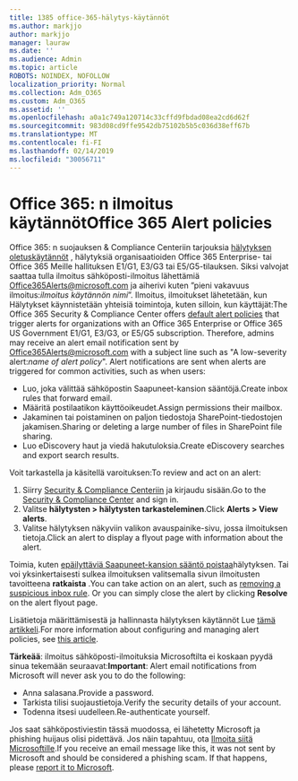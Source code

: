 ```yaml
---
title: 1385 office-365-hälytys-käytännöt
ms.author: markjjo
author: markjjo
manager: lauraw
ms.date: ''
ms.audience: Admin
ms.topic: article
ROBOTS: NOINDEX, NOFOLLOW
localization_priority: Normal
ms.collection: Adm_O365
ms.custom: Adm_O365
ms.assetid: ''
ms.openlocfilehash: a0a1c749a120714c33cffd9fbdad08ea2cd6d62f
ms.sourcegitcommit: 983d08cd9ffe9542db75102b5b5c036d38eff67b
ms.translationtype: MT
ms.contentlocale: fi-FI
ms.lasthandoff: 02/14/2019
ms.locfileid: "30056711"
---
```

# <a name="office-365-alert-policies"></a><span data-ttu-id="8cab5-102">Office 365: n ilmoitus käytännöt</span><span class="sxs-lookup"><span data-stu-id="8cab5-102">Office 365 Alert policies</span></span>

<span data-ttu-id="8cab5-p101">Office 365: n suojauksen & Compliance Centeriin tarjouksia [hälytyksen oletuskäytännöt](https://docs.microsoft.com/office365/securitycompliance/alert-policies#default-alert-policies) , hälytyksiä organisaatioiden Office 365 Enterprise- tai Office 365 Meille hallituksen E1/G1, E3/G3 tai E5/G5-tilauksen. Siksi valvojat saattaa tulla ilmoitus sähköposti-ilmoitus lähettämiä Office365Alerts@microsoft.com ja aiherivi kuten ”pieni vakavuus ilmoitus:*ilmoitus käytännön nimi*”. Ilmoitus, ilmoitukset lähetetään, kun Hälytykset käynnistetään yhteisiä toimintoja, kuten silloin, kun käyttäjät:</span><span class="sxs-lookup"><span data-stu-id="8cab5-p101">The Office 365 Security & Compliance Center offers [default alert policies](https://docs.microsoft.com/office365/securitycompliance/alert-policies#default-alert-policies) that trigger alerts for organizations with an Office 365 Enterprise or Office 365 US Government E1/G1, E3/G3, or E5/G5 subscription. Therefore, admins may receive an alert email notification sent by Office365Alerts@microsoft.com with a subject line such as "A low-severity alert:*name of alert policy*". Alert notifications are sent when alerts are triggered for common activities, such as when users:</span></span>

- <span data-ttu-id="8cab5-106">Luo, joka välittää sähköpostin Saapuneet-kansion sääntöjä.</span><span class="sxs-lookup"><span data-stu-id="8cab5-106">Create inbox rules that forward email.</span></span>
- <span data-ttu-id="8cab5-107">Määritä postilaatikon käyttöoikeudet.</span><span class="sxs-lookup"><span data-stu-id="8cab5-107">Assign permissions their mailbox.</span></span>
- <span data-ttu-id="8cab5-108">Jakaminen tai poistaminen on paljon tiedostoja SharePoint-tiedostojen jakamisen.</span><span class="sxs-lookup"><span data-stu-id="8cab5-108">Sharing or deleting a large number of files in SharePoint file sharing.</span></span>
- <span data-ttu-id="8cab5-109">Luo eDiscovery haut ja viedä hakutuloksia.</span><span class="sxs-lookup"><span data-stu-id="8cab5-109">Create eDiscovery searches and export search results.</span></span>
 
<span data-ttu-id="8cab5-110">Voit tarkastella ja käsitellä varoituksen:</span><span class="sxs-lookup"><span data-stu-id="8cab5-110">To review and act on an alert:</span></span>

1. <span data-ttu-id="8cab5-111">Siirry [Security & Compliance Centeriin](https://protection.office.com) ja kirjaudu sisään.</span><span class="sxs-lookup"><span data-stu-id="8cab5-111">Go to the [Security & Compliance Center](https://protection.office.com) and sign in.</span></span>
2. <span data-ttu-id="8cab5-112">Valitse **hälytysten > hälytysten tarkasteleminen**.</span><span class="sxs-lookup"><span data-stu-id="8cab5-112">Click **Alerts > View alerts**.</span></span>
3. <span data-ttu-id="8cab5-113">Valitse hälytyksen näkyviin valikon avauspainike-sivu, jossa ilmoituksen tietoja.</span><span class="sxs-lookup"><span data-stu-id="8cab5-113">Click an alert to display a flyout page with information about the alert.</span></span>

<span data-ttu-id="8cab5-p102">Toimia, kuten [epäilyttäviä Saapuneet-kansion sääntö poistaa](https://docs.microsoft.com/office365/securitycompliance/responding-to-a-compromised-email-account)hälytyksen. Tai voi yksinkertaisesti sulkea ilmoituksen valitsemalla sivun ilmoitusten tavoitteena **ratkaista** .</span><span class="sxs-lookup"><span data-stu-id="8cab5-p102">You can take action on an alert, such as [removing a suspicious inbox rule](https://docs.microsoft.com/office365/securitycompliance/responding-to-a-compromised-email-account). Or you can simply close the alert by clicking **Resolve** on the alert flyout page.</span></span>

<span data-ttu-id="8cab5-116">Lisätietoja määrittämisestä ja hallinnasta hälytyksen käytännöt Lue [tämä artikkeli](https://docs.microsoft.com/office365/securitycompliance/alert-policies).</span><span class="sxs-lookup"><span data-stu-id="8cab5-116">For more information about configuring and managing alert policies, see  [this article](https://docs.microsoft.com/office365/securitycompliance/alert-policies).</span></span>

<span data-ttu-id="8cab5-117">**Tärkeää**: ilmoitus sähköposti-ilmoituksia Microsoftilta ei koskaan pyydä sinua tekemään seuraavat:</span><span class="sxs-lookup"><span data-stu-id="8cab5-117">**Important**: Alert email notifications from Microsoft will never ask you to do the following:</span></span>

- <span data-ttu-id="8cab5-118">Anna salasana.</span><span class="sxs-lookup"><span data-stu-id="8cab5-118">Provide a password.</span></span>
- <span data-ttu-id="8cab5-119">Tarkista tilisi suojaustietoja.</span><span class="sxs-lookup"><span data-stu-id="8cab5-119">Verify the security details of your account.</span></span>
- <span data-ttu-id="8cab5-120">Todenna itsesi uudelleen.</span><span class="sxs-lookup"><span data-stu-id="8cab5-120">Re-authenticate yourself.</span></span>

<span data-ttu-id="8cab5-p103">Jos saat sähköpostiviestin tässä muodossa, ei lähetetty Microsoft ja phishing huijaus olisi pidettävä. Jos näin tapahtuu, ota [Ilmoita siitä Microsoftille](https://docs.microsoft.com/office365/SecurityCompliance/report-junk-email-and-phishing-scams-in-outlook-on-the-web-eop).</span><span class="sxs-lookup"><span data-stu-id="8cab5-p103">If you receive an email message like this, it was not sent by Microsoft and should be considered a phishing scam. If that happens, please [report it to Microsoft](https://docs.microsoft.com/office365/SecurityCompliance/report-junk-email-and-phishing-scams-in-outlook-on-the-web-eop).</span></span>